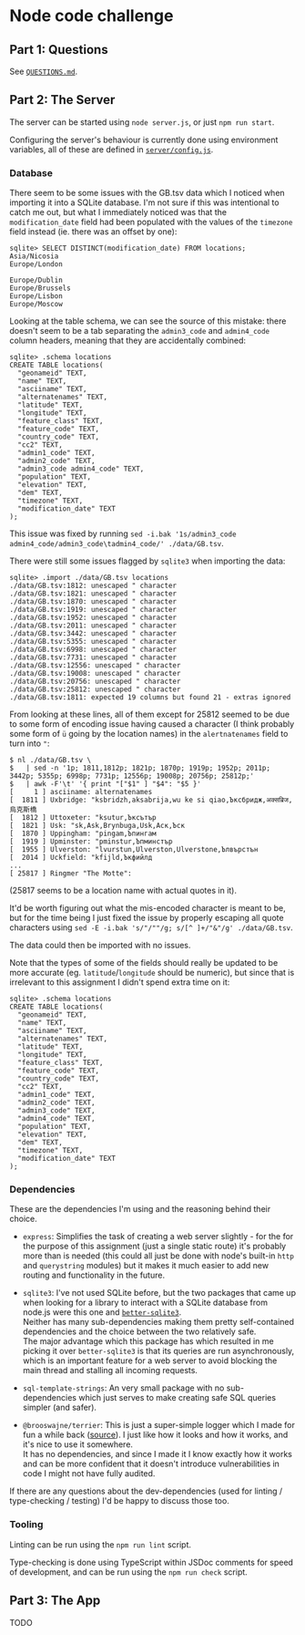 # Node code challenge

## Part 1: Questions

See [`QUESTIONS.md`](./QUESTIONS.md).

## Part 2: The Server

The server can be started using `node server.js`, or just `npm run start`.

Configuring the server's behaviour is currently done using environment
variables, all of these are defined in [`server/config.js`](./server/config.js).

### Database

There seem to be some issues with the GB.tsv data which I noticed when importing
it into a SQLite database.
I'm not sure if this was intentional to catch me out, but what I immediately
noticed was that the `modification_date` field had been populated with the
values of the `timezone` field instead (ie. there was an offset by one):

```console
sqlite> SELECT DISTINCT(modification_date) FROM locations;
Asia/Nicosia
Europe/London

Europe/Dublin
Europe/Brussels
Europe/Lisbon
Europe/Moscow
```

Looking at the table schema, we can see the source of this mistake: there
doesn't seem to be a tab separating the `admin3_code` and `admin4_code` column
headers, meaning that they are accidentally combined:

```console
sqlite> .schema locations
CREATE TABLE locations(
  "geonameid" TEXT,
  "name" TEXT,
  "asciiname" TEXT,
  "alternatenames" TEXT,
  "latitude" TEXT,
  "longitude" TEXT,
  "feature_class" TEXT,
  "feature_code" TEXT,
  "country_code" TEXT,
  "cc2" TEXT,
  "admin1_code" TEXT,
  "admin2_code" TEXT,
  "admin3_code admin4_code" TEXT,
  "population" TEXT,
  "elevation" TEXT,
  "dem" TEXT,
  "timezone" TEXT,
  "modification_date" TEXT
);
```

This issue was fixed by running `sed -i.bak '1s/admin3_code
admin4_code/admin3_code\tadmin4_code/' ./data/GB.tsv`.

There were still some issues flagged by `sqlite3` when importing the data:

```console
sqlite> .import ./data/GB.tsv locations
./data/GB.tsv:1812: unescaped " character
./data/GB.tsv:1821: unescaped " character
./data/GB.tsv:1870: unescaped " character
./data/GB.tsv:1919: unescaped " character
./data/GB.tsv:1952: unescaped " character
./data/GB.tsv:2011: unescaped " character
./data/GB.tsv:3442: unescaped " character
./data/GB.tsv:5355: unescaped " character
./data/GB.tsv:6998: unescaped " character
./data/GB.tsv:7731: unescaped " character
./data/GB.tsv:12556: unescaped " character
./data/GB.tsv:19008: unescaped " character
./data/GB.tsv:20756: unescaped " character
./data/GB.tsv:25812: unescaped " character
./data/GB.tsv:1811: expected 19 columns but found 21 - extras ignored
```

From looking at these lines, all of them except for 25812 seemed to be due to
some form of encoding issue having caused a character (I think probably some
form of `ü` going by the location names) in the `alertnatenames` field to turn
into `"`:

```console
$ nl ./data/GB.tsv \
$   | sed -n '1p; 1811,1812p; 1821p; 1870p; 1919p; 1952p; 2011p; 3442p; 5355p; 6998p; 7731p; 12556p; 19008p; 20756p; 25812p;'
$   | awk -F'\t' '{ print "["$1" ] "$4": "$5 }'
[     1 ] asciiname: alternatenames
[  1811 ] Uxbridge: "ksbridzh,aksabrija,wu ke si qiao,Ъксбридж,अक्सब्रिज,烏克斯橋
[  1812 ] Uttoxeter: "ksutur,Ъксътър
[  1821 ] Usk: "sk,Ask,Brynbuga,Usk,Аск,Ъск
[  1870 ] Uppingham: "pingam,Ъпингам
[  1919 ] Upminster: "pminstur,Ъпминстър
[  1955 ] Ulverston: "lvurstun,Ulverston,Ulverstone,Ълвърстън
[  2014 ] Uckfield: "kfijld,Ъкфийлд
...
[ 25817 ] Ringmer "The Motte":
```

(25817 seems to be a location name with actual quotes in it).

It'd be worth figuring out what the mis-encoded character is meant to be, but
for the time being I just fixed the issue by properly escaping all quote
characters using `sed -E -i.bak 's/"/""/g; s/[^ ]+/"&"/g' ./data/GB.tsv`.

The data could then be imported with no issues.

Note that the types of some of the fields should really be updated to be more
accurate (eg. `latitude`/`longitude` should be numeric), but since that is
irrelevant to this assignment I didn't spend extra time on it:

```console
sqlite> .schema locations
CREATE TABLE locations(
  "geonameid" TEXT,
  "name" TEXT,
  "asciiname" TEXT,
  "alternatenames" TEXT,
  "latitude" TEXT,
  "longitude" TEXT,
  "feature_class" TEXT,
  "feature_code" TEXT,
  "country_code" TEXT,
  "cc2" TEXT,
  "admin1_code" TEXT,
  "admin2_code" TEXT,
  "admin3_code" TEXT,
  "admin4_code" TEXT,
  "population" TEXT,
  "elevation" TEXT,
  "dem" TEXT,
  "timezone" TEXT,
  "modification_date" TEXT
);
```

### Dependencies

These are the dependencies I'm using and the reasoning behind their choice.

- `express`: Simplifies the task of creating a web server slightly - for the
  for the purpose of this assignment (just a single static route) it's probably
  more than is needed (this could all just be done with node's built-in `http`
  and `querystring` modules) but it makes it much easier to add new routing and
  functionality in the future.

- `sqlite3`: I've not used SQLite before, but the two packages that came up 
  when looking for a library to interact with a SQLite database from node.js
  were this one and
  [`better-sqlite3`](https://github.com/JoshuaWise/better-sqlite3).  \
  Neither has many sub-dependencies making them pretty self-contained
  dependencies and the choice between the two relatively safe.  \
  The major advantage which this package has which resulted in me picking it
  over `better-sqlite3` is that its queries are run asynchronously, which is an
  important feature for a web server to avoid blocking the main thread and
  stalling all incoming requests.

- `sql-template-strings`: An very small package with no sub-dependencies which
  just serves to make creating safe SQL queries simpler (and safer).

- `@brooswajne/terrier`: This is just a super-simple logger which I made for fun
  a while back ([source](https://github.com/brooswajne/terrier)). I just like
  how it looks and how it works, and it's nice to use it somewhere.  \
  It has no dependencies, and since I made it I know exactly how it works and
  can be more confident that it doesn't introduce vulnerabilities in code I
  might not have fully audited.

If there are any questions about the dev-dependencies (used for linting /
type-checking / testing) I'd be happy to discuss those too.

### Tooling

Linting can be run using the `npm run lint` script.

Type-checking is done using TypeScript within JSDoc comments for speed of
development, and can be run using the `npm run check` script.

## Part 3: The App

TODO

